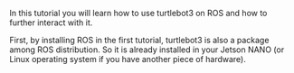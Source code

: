 In this tutorial you will learn how to use turtlebot3 on ROS and how to further interact with it.

First, by installing ROS in the first tutorial, turtlebot3 is also a package among ROS distribution. So it is already installed in your Jetson NANO (or Linux operating system if you have another piece of hardware).
